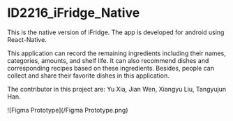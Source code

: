 # ID2216_iFridge_Native

This is the native version of iFridge. The app is developed for android using React-Native.

This application can record the remaining ingredients including their names, categories, amounts, and shelf life. It can also recommend dishes and corresponding recipes based on these ingredients. Besides, people can collect and share their favorite dishes in this application.

The contributor in this project are: Yu Xia, Jian Wen, Xiangyu Liu, Tangyujun Han.

![Figma Prototype](/Figma Prototype.png)
